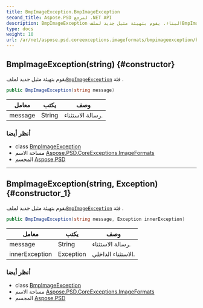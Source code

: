 ```yaml
---
title: BmpImageException.BmpImageException
second_title: Aspose.PSD لمرجع .NET API
description: BmpImageException البناء. يقوم بتهيئة مثيل جديد لملفBmpImageException فئة .
type: docs
weight: 10
url: /ar/net/aspose.psd.coreexceptions.imageformats/bmpimageexception/bmpimageexception/
---
```

## BmpImageException(string) {#constructor}

يقوم بتهيئة مثيل جديد لملف[`BmpImageException`](../) فئة .

```csharp
public BmpImageException(string message)
```

| معامل | يكتب | وصف |
| --- | --- | --- |
| message | String | رسالة الاستثناء. |

### أنظر أيضا

* class [BmpImageException](../)
* مساحة الاسم [Aspose.PSD.CoreExceptions.ImageFormats](../../bmpimageexception/)
* المجسم [Aspose.PSD](../../../)

---

## BmpImageException(string, Exception) {#constructor_1}

يقوم بتهيئة مثيل جديد لملف[`BmpImageException`](../) فئة .

```csharp
public BmpImageException(string message, Exception innerException)
```

| معامل | يكتب | وصف |
| --- | --- | --- |
| message | String | رسالة الاستثناء. |
| innerException | Exception | الاستثناء الداخلي. |

### أنظر أيضا

* class [BmpImageException](../)
* مساحة الاسم [Aspose.PSD.CoreExceptions.ImageFormats](../../bmpimageexception/)
* المجسم [Aspose.PSD](../../../)


